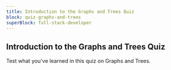 ```yaml
---
title: Introduction to the Graphs and Trees Quiz
block: quiz-graphs-and-trees
superBlock: full-stack-developer
---
```


## Introduction to the Graphs and Trees Quiz

Test what you've learned in this quiz on Graphs and Trees.
